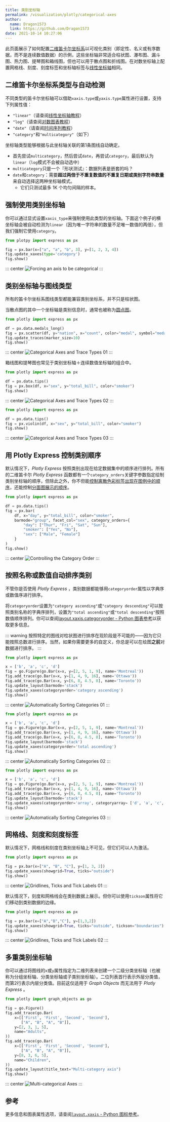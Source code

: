 ```yaml
---
title: 类别坐标轴
permalink: /visualization/plotly/categorical-axes
author: 
  name: Dragon1573
  link: https://github.com/Dragon1573
date: 2021-10-14 10:27:06
---
```


此页面展示了如何配置[二维笛卡尔坐标系](https://plotly.com/python/figure-structure/#2d-cartesian-trace-types-and-subplots)以可视化类别（即定性、名义或有序数据，而不是连续数值数据）的示例，这些坐标轴非常适合柱状图、瀑布图、漏斗图、热力图、提琴图和箱线图，但也可以用于散点图和折线图。在对数坐标轴上配置网格线、刻度、刻度标签和坐标轴标签与[线性坐标轴](https://plotly.com/python/axes/)相同。

## 二维笛卡尔坐标系类型与自动检测

不同类型的笛卡尔坐标轴可以借助`xaxis.type`或`yaxis.type`属性进行设置，支持下列属性值：

- `"linear"`（请查阅[线性坐标轴教程](https://plotly.com/python/axes/)）
- `"log"`（请查阅[对数图表教程](https://plotly.com/python/log-plot/)）
- `"date"`（请查阅[时间序列教程](https://plotly.com/python/time-series/)）
- `"category"`和`"multicategory"`（如下）

坐标轴类型能够根据与此坐标轴关联的第1条图线自动确定。

- 首先尝试`multicategory`，然后尝试`date`，再尝试`category`，最后默认为`linear`（`log`模式不会被自动选中）
- `multicategory`只是一个『形状测试』：数据列表是嵌套的吗？
- `date`和`category`：需要**超过两倍于不重复数值的不重复日期或类别字符串数量**来自动选择这两种坐标轴模式。
  - 它们只测试最多 1K 个均匀间隔的样本。

## 强制使用类别坐标轴

你可以通过显式设置`xaxis_type`来强制使用此类型的坐标轴。下面这个例子的横坐标轴会被自动检测为`linear`（因为唯一字符串的数量不足唯一数值的两倍），但我们强制它使用`category`。

```python
from plotpy import express as px

fig = px.bar(x=["a", "a", "b", 3], y=[1, 2, 3, 4])
fig.update_xaxes(type='category')
fig.show()
```

::: center
![Forcing an axis to be categorical](./assets/categorical-axes/01.png)
:::

## 类别坐标轴与图线类型

所有的笛卡尔坐标系图线类型都能兼容类别坐标系，并不只是柱状图。

当散点图的其中一个坐标轴是类别信息时，通常也被称为[圆点图](/visualization/plotly/dot-plots)。

```python
from plotly import express as px

df = px.data.medals_long()
fig = px.scatter(df, y="nation", x="count", color="medal", symbol="medal")
fig.update_traces(marker_size=10)
fig.show()
```

::: center
![Categorical Axes and Trace Types 01](./assets/categorical-axes/02.png)
:::

箱线图和提琴图也常见于类别坐标轴＋连续数值坐标轴的组合中。

```python
from plotly import express as px

df = px.data.tips()
fig = px.box(df, x="sex", y="total_bill", color="smoker")
fig.show()
```

::: center
![Categorical Axes and Trace Types 02](./assets/categorical-axes/03.png)
:::

```python
from plotly import express as px

df = px.data.tips()
fig = px.violin(df, x="sex", y="total_bill", color="smoker")
fig.show()
```

::: center
![Categorical Axes and Trace Types 03](./assets/categorical-axes/04.png)
:::

## 用 Plotly Express 控制类别顺序

默认情况下，*Plotly Express* 按照类别出现在给定数据集中的顺序进行排列。所有的二维笛卡尔 *Plotly Express* 函数都有一个`category_orders`关键字参数指定绘制类别坐标轴的顺序，但除此之外，你不但能[控制离散色彩标签出现在图例中的顺序](https://plotly.com/python/discrete-color/)，还能控制[分面图展示的顺序](https://plotly.com/python/facet-plots/)。

```python
from plotly import express as px

df = px.data.tips()
fig = px.bar(
    df, x="day", y="total_bill", color="smoker",
    barmode="group", facet_col="sex", category_orders={
        "day": ["Thur", "Fri", "Sat", "Sun"],
        "smoker": ["Yes", "No"],
        "sex": ["Male", "Female"]
    }
)
fig.show()
```

::: center
![Controlling the Category Order](./assets/categorical-axes/05.png)
:::

## 按照名称或数值自动排序类别

不管你是否使用 *Plotly Express* ，类别数据都能够用`categoryorder`属性以字典序或数值序进行排序。

将`categoryorder`设置为`"category ascending"`或`"category descending"`可以按照类别名称的字典序排列，设置为`"total ascending"`或`"total descending"`按照数值顺序排列。你可以查阅[layout.xaxis.categoryorder - Python 图表参考](https://plotly.com/python/reference/layout/xaxis/#layout-xaxis-categoryorder)以获取更多信息。

::: warning
按照特定的图线对柱状图进行排序在现阶段是不可能的——因为它只能按照总数进行排序。当然，如果你需要更多的自定义，你总是可以在绘图**之前**对数据进行排序。
:::

```python
from plotly import express as px

x = ['b', 'a', 'c', 'd']
fig = go.Figure(go.Bar(x=x, y=[2, 5, 1, 9], name='Montreal'))
fig.add_trace(go.Bar(x=x, y=[1, 4, 9, 16], name='Ottawa'))
fig.add_trace(go.Bar(x=x, y=[6, 8, 4.5, 8], name='Toronto'))
fig.update_layout(barmode='stack')
fig.update_xaxes(categoryorder='category ascending')
fig.show()
```

::: center
![Automatically Sorting Categories 01](./assets/categorical-axes/06.png)
:::

```python
from plotly import express as px

x = ['b', 'a', 'c', 'd']
fig = go.Figure(go.Bar(x=x, y=[2, 5, 1, 9], name='Montreal'))
fig.add_trace(go.Bar(x=x, y=[1, 4, 9, 16], name='Ottawa'))
fig.add_trace(go.Bar(x=x, y=[6, 8, 4.5, 8], name='Toronto'))
fig.update_layout(barmode='stack')
fig.update_xaxes(categoryorder='total ascending')
fig.show()
```

::: center
![Automatically Sorting Categories 02](./assets/categorical-axes/07.png)
:::

```python
from plotly import express as px

x = ['b', 'a', 'c', 'd']
fig = go.Figure(go.Bar(x=x, y=[2, 5, 1, 9], name='Montreal'))
fig.add_trace(go.Bar(x=x, y=[1, 4, 9, 16], name='Ottawa'))
fig.add_trace(go.Bar(x=x, y=[6, 8, 4.5, 8], name='Toronto'))
fig.update_layout(barmode='stack')
fig.update_xaxes(categoryorder='array', categoryarray= ['d', 'a', 'c', 'b'])
fig.show()
```

::: center
![Automatically Sorting Categories 03](./assets/categorical-axes/08.png)
:::

## 网格线、刻度和刻度标签

默认情况下，网格线和刻度在类别坐标轴上不可见，但它们可以人为激活。

```python
from plotly import express as px

fig = px.bar(x=["A", "B", "C"], y=[1, 3, 2])
fig.update_xaxes(showgrid=True, ticks="outside")
fig.show()
```

::: center
![Gridlines, Ticks and Tick Labels 01](./assets/categorical-axes/09.png)
:::

默认情况下，刻度和网格线会在类别数据上展示。但你可以使用`tickson`属性将它们移动到类别数据的边缘。

```python
from plotly import express as px

fig = px.bar(x=["A","B","C"], y=[1,3,2])
fig.update_xaxes(showgrid=True, ticks="outside", tickson="boundaries")
fig.show()
```

::: center
![Gridlines, Ticks and Tick Labels 02](./assets/categorical-axes/10.png)
:::

## 多重类别坐标轴

你可以通过将图线的`x`或`y`属性指定为二维列表来创建一个二级分类坐标轴（也被称为分组坐标轴、分类坐标轴或子类别坐标轴）。二位列表首行表示外层分类值，而第2行表示内层分类值。目前这仅适用于 *Graph Objects* 而无法用于 *Plotly Express* 。

```python
from plotly import graph_objects as go

fig = go.Figure()
fig.add_trace(go.Bar(
    x=[['First', 'First', 'Second', 'Second'],
       ["A", "B", "A", "B"]],
    y=[2, 3, 1, 5],
    name="Adults",
))
fig.add_trace(go.Bar(
    x=[['First', 'First', 'Second', 'Second'],
       ["A", "B", "A", "B"]],
    y=[8, 3, 6, 5],
    name="Children",
))
fig.update_layout(title_text="Multi-category axis")
fig.show()
```

::: center
![Multi-categorical Axes](./assets/categorical-axes/11.png)
:::

## 参考

更多信息和图表属性选项，请查阅[`layout.xaxis` - Python 图标参考](https://plotly.com/python/reference/layout/xaxis/)。

